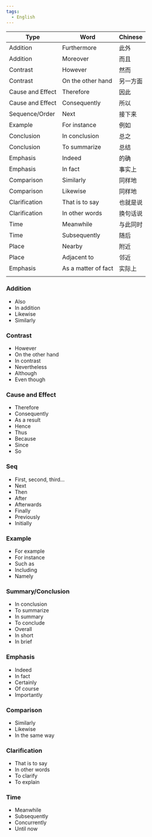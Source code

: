 ```yaml
---
tags: 
  - English
---
```


| Type             | Word                | Chinese |
| ---------------- | ------------------- | ------- |
| Addition         | Furthermore         | 此外      |
| Addition         | Moreover            | 而且      |
| Contrast         | However             | 然而      |
| Contrast         | On the other hand   | 另一方面    |
| Cause and Effect | Therefore           | 因此      |
| Cause and Effect | Consequently        | 所以      |
| Sequence/Order   | Next                | 接下来     |
| Example          | For instance        | 例如      |
| Conclusion       | In conclusion       | 总之      |
| Conclusion       | To summarize        | 总结      |
| Emphasis         | Indeed              | 的确      |
| Emphasis         | In fact             | 事实上     |
| Comparison       | Similarly           | 同样地     |
| Comparison       | Likewise            | 同样地     |
| Clarification    | That is to say      | 也就是说    |
| Clarification    | In other words      | 换句话说    |
| Time             | Meanwhile           | 与此同时    |
| Time             | Subsequently        | 随后      |
| Place            | Nearby              | 附近      |
| Place            | Adjacent to         | 邻近      |
| Emphasis         | As a matter of fact | 实际上     |
|                  |                     |         |
### Addition
- Also
- In addition
- Likewise
- Similarly

### Contrast
- However
- On the other hand
- In contrast
- Nevertheless
- Although
- Even though

### Cause and Effect
- Therefore
- Consequently
- As a result
- Hence
- Thus
- Because
- Since
- So

### Seq
- First, second, third...
- Next
- Then
- After
- Afterwards
- Finally
- Previously
- Initially

### Example
- For example
- For instance
- Such as
- Including
- Namely

### Summary/Conclusion
- In conclusion
- To summarize
- In summary
- To conclude
- Overall
- In short
- In brief

### Emphasis
- Indeed
- In fact
- Certainly
- Of course
- Importantly

### Comparison
- Similarly
- Likewise
- In the same way

### Clarification
- That is to say
- In other words
- To clarify
- To explain

### Time
- Meanwhile
- Subsequently
- Concurrently
- Until now